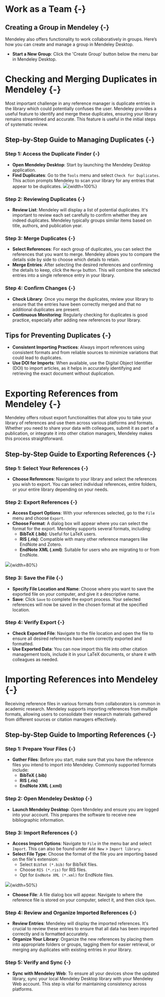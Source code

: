 # Work as a Team {-}

## Creating a Group in Mendeley {-}

Mendeley also offers functionality to work collaboratively in groups. Here’s how you can create and manage a group in Mendeley Desktop.

- **Start a New Group**: Click the 'Create Group' button below the menu bar in Mendeley Desktop.



# Checking and Merging Duplicates in Mendeley {-}

Most important challenge in any reference manager is duplicate entries in the library which could potentially confuses the user. Mendeley provides a useful feature to identify and merge these duplicates, ensuring your library remains streamlined and accurate. This feature is useful in the initial steps of systematic review.

## Step-by-Step Guide to Managing Duplicates {-}

### Step 1: Access the Duplicate Finder {-}

- **Open Mendeley Desktop**: Start by launching the Mendeley Desktop application.
- **Find Duplicates**: Go to the `Tools` menu and select `Check for Duplicates`. This action prompts Mendeley to scan your library for any entries that appear to be duplicates.
![](images/mendeley_tools_install.png){width=100%}    

### Step 2: Reviewing Duplicates {-}

- **Review List**: Mendeley will display a list of potential duplicates. It's important to review each set carefully to confirm whether they are indeed duplicates. Mendeley typically groups similar items based on title, authors, and publication year.

### Step 3: Merge Duplicates {-}

- **Select References**: For each group of duplicates, you can select the references that you want to merge. Mendeley allows you to compare the details side by side to choose which details to retain.
- **Merge Entries**: After selecting the desired references and confirming the details to keep, click the `Merge` button. This will combine the selected entries into a single reference entry in your library.

### Step 4: Confirm Changes {-}

- **Check Library**: Once you merge the duplicates, review your library to ensure that the entries have been correctly merged and that no additional duplicates are present.
- **Continuous Monitoring**: Regularly checking for duplicates is good practice, especially after adding new references to your library.

## Tips for Preventing Duplicates {-}

- **Consistent Importing Practices**: Always import references using consistent formats and from reliable sources to minimize variations that could lead to duplicates.
- **Use DOI for Imports**: When available, use the Digital Object Identifier (DOI) to import articles, as it helps in accurately identifying and retrieving the exact document without duplication.

# Exporting References from Mendeley {-}

Mendeley offers robust export functionalities that allow you to take your library of references and use them across various platforms and formats. Whether you need to share your data with colleagues, submit it as part of a publication, or integrate it into other citation managers, Mendeley makes this process straightforward.

## Step-by-Step Guide to Exporting References {-}

### Step 1: Select Your References {-}

- **Choose References**: Navigate to your library and select the references you wish to export. You can select individual references, entire folders, or your entire library depending on your needs.

### Step 2: Export References {-}

- **Access Export Options**: With your references selected, go to the `File` menu and choose `Export`.
- **Choose Format**: A dialog box will appear where you can select the format for the export. Mendeley supports several formats, including:
  - **BibTeX (.bib)**: Useful for LaTeX users.
  - **RIS (.ris)**: Compatible with many other reference managers like EndNote and Zotero.
  - **EndNote XML (.xml)**: Suitable for users who are migrating to or from EndNote.

![](images/Mendeley_export.png){width=80%}

### Step 3: Save the File {-}

- **Specify File Location and Name**: Choose where you want to save the exported file on your computer, and give it a descriptive name.
- **Save**: Click `Save` to complete the export process. Your selected references will now be saved in the chosen format at the specified location.

### Step 4: Verify Export {-}

- **Check Exported File**: Navigate to the file location and open the file to ensure all desired references have been correctly exported and formatted.
- **Use Exported Data**: You can now import this file into other citation management tools, include it in your LaTeX documents, or share it with colleagues as needed.

# Importing References into Mendeley {-}

Receiving reference files in various formats from collaborators is common in academic research. Mendeley supports importing references from multiple formats, allowing users to consolidate their research materials gathered from different sources or citation managers effectively.

## Step-by-Step Guide to Importing References {-}

### Step 1: Prepare Your Files {-}

- **Gather Files**: Before you start, make sure that you have the reference files you intend to import into Mendeley. Commonly supported formats include:
  - **BibTeX (.bib)**
  - **RIS (.ris)**
  - **EndNote XML (.xml)**

### Step 2: Open Mendeley Desktop {-}

- **Launch Mendeley Desktop**: Open Mendeley and ensure you are logged into your account. This prepares the software to receive new bibliographic information.

### Step 3: Import References {-}

- **Access Import Options**: Navigate to `File` in the menu bar and select `Import`. This can also be found under `Add New` > `Import library`.
- **Select File Type**: Choose the format of the file you are importing based on the file's extension:
  - Select `BibTeX (*.bib)` for BibTeX files.
  - Choose `RIS (*.ris)` for RIS files.
  - Opt for `EndNote XML (*.xml)` for EndNote files.    
  
![](images/Mendeley_import.png){width=50%}    

- **Choose File**: A file dialog box will appear. Navigate to where the reference file is stored on your computer, select it, and then click `Open`.    

### Step 4: Review and Organize Imported References {-}

- **Review Entries**: Mendeley will display the imported references. It's crucial to review these entries to ensure that all data has been imported correctly and is formatted accurately.
- **Organize Your Library**: Organize the new references by placing them into appropriate folders or groups, tagging them for easier retrieval, or merging any duplicates with existing entries in your library.    

### Step 5: Verify and Sync {-}

- **Sync with Mendeley Web**: To ensure all your devices show the updated library, sync your local Mendeley Desktop library with your Mendeley Web account. This step is vital for maintaining consistency across platforms.

